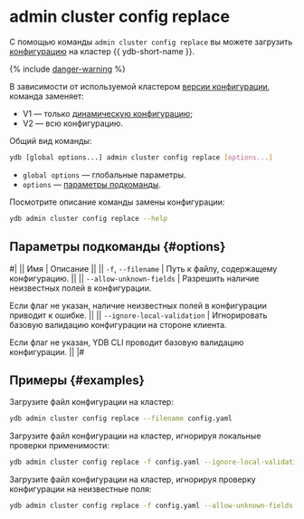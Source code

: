 # admin cluster config replace

С помощью команды `admin cluster config replace` вы можете загрузить [конфигурацию](../../../../../devops/configuration-management/configuration-v2/index.md) на кластер {{ ydb-short-name }}.

{% include [danger-warning](../../_includes/danger-warning.md) %}

В зависимости от используемой кластером [версии конфигурации](../../../../../devops/configuration-management/compare-configs.md), команда заменяет:

* V1 — только [динамическую конфигурацию](../../../../../devops/configuration-management/configuration-v1/dynamic-config.md);
* V2 — всю конфигурацию.

Общий вид команды:

```bash
ydb [global options...] admin cluster config replace [options...]
```

* `global options` — глобальные параметры.
* `options` — [параметры подкоманды](#options).

Посмотрите описание команды замены конфигурации:

```bash
ydb admin cluster config replace --help
```

## Параметры подкоманды {#options}

#|
|| Имя | Описание ||
|| `-f`, `--filename` | Путь к файлу, содержащему конфигурацию. ||
|| `--allow-unknown-fields`
| Разрешить наличие неизвестных полей в конфигурации.

Если флаг не указан, наличие неизвестных полей в конфигурации приводит к ошибке.
    ||
|| `--ignore-local-validation`
| Игнорировать базовую валидацию конфигурации на стороне клиента.

Если флаг не указан, YDB CLI проводит базовую валидацию конфигурации.
    ||
|#

## Примеры {#examples}

Загрузите файл конфигурации на кластер:

```bash
ydb admin cluster config replace --filename config.yaml
```

Загрузите файл конфигурации на кластер, игнорируя локальные проверки применимости:

```bash
ydb admin cluster config replace -f config.yaml --ignore-local-validation
```

Загрузите файл конфигурации на кластер, игнорируя проверку конфигурации на неизвестные поля:

```bash
ydb admin cluster config replace -f config.yaml --allow-unknown-fields
```
